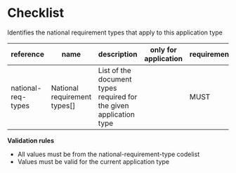 # Checklist

Identifies the national requirement types that apply to this application type


| reference | name | description | only for application | requirement | notes |
| --- | --- | --- | --- | --- | --- |
| national-req-types | National requirement types[] | List of the document types required for the given application type |  | MUST |  |

**Validation rules**

- All values must be from the national-requirement-type codelist
- Values must be valid for the current application type